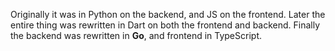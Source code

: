 








Originally it was in Python on the backend, and JS on the frontend. Later the entire thing was rewritten in Dart on both the frontend and backend. Finally the backend was rewritten in **Go**, and frontend in TypeScript.  